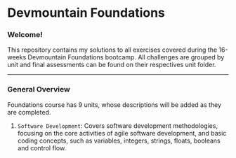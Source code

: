 # Devmountain Foundations
### Welcome!
This repository contains my solutions to all exercises covered during the 16-weeks Devmountain Foundations bootcamp.
All challenges are grouped by unit and final assessments can be found on their respectives unit folder.

---

### General Overview
Foundations course has 9 units, whose descriptions will be added as they are completed.

1. `Software Development`: Covers software development methodologies, focusing on the core activities of agile software development, and basic coding concepts, such as variables, integers, strings, floats, booleans and control flow.
